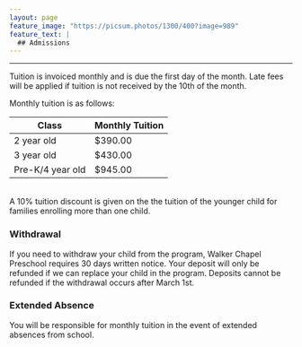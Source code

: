 ```yaml
---
layout: page
feature_image: "https://picsum.photos/1300/400?image=989"
feature_text: |
  ## Admissions
---
```


---

Tuition is invoiced monthly and is due the first day of the month.  Late fees will be applied if tuition is not received by the 10th of the month.

Monthly tuition is as follows:

| Class | Monthly Tuition |
|---|---|
| 2 year old | $390.00 |
| 3 year old | $430.00 |
| Pre-K/4 year old | $945.00 |

<br/>
A 10% tuition discount is given on the the tuition of the younger child for families enrolling more than one child.

### Withdrawal

If you need to withdraw your child from the program, Walker Chapel Preschool requires 30 days written notice.  Your deposit will only be refunded if we can replace your child in the program.  Deposits cannot be refunded if the withdrawal occurs after March 1st.

### Extended Absence

You will be responsible for monthly tuition in the event of extended absences from school.

